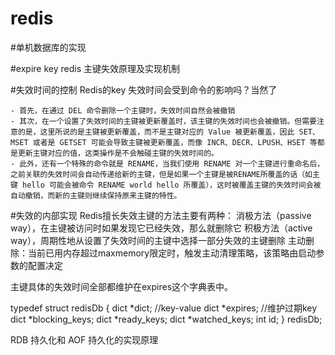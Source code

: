 # redis

#单机数据库的实现

#expire key redis 主键失效原理及实现机制

#失效时间的控制
Redis的key 失效时间会受到命令的影响吗？当然了

    - 首先，在通过 DEL 命令删除一个主键时，失效时间自然会被撤销
    - 其次，在一个设置了失效时间的主键被更新覆盖时，该主键的失效时间也会被撤销。但需要注意的是，这里所说的是主键被更新覆盖，而不是主键对应的 Value 被更新覆盖，因此 SET、MSET 或者是 GETSET 可能会导致主键被更新覆盖，而像 INCR、DECR、LPUSH、HSET 等都是更新主键对应的值，这类操作是不会触碰主键的失效时间的。
    - 此外，还有一个特殊的命令就是 RENAME，当我们使用 RENAME 对一个主键进行重命名后，之前关联的失效时间会自动传递给新的主键，但是如果一个主键是被RENAME所覆盖的话（如主键 hello 可能会被命令 RENAME world hello 所覆盖），这时被覆盖主键的失效时间会被自动撤销，而新的主键则继续保持原来主键的特性。

#失效的内部实现
 Redis擅长失效主键的方法主要有两种：
 消极方法（passive way），在主键被访问时如果发现它已经失效，那么就删除它
 积极方法（active way），周期性地从设置了失效时间的主键中选择一部分失效的主键删除
 主动删除：当前已用内存超过maxmemory限定时，触发主动清理策略，该策略由启动参数的配置决定
 
 主键具体的失效时间全部都维护在expires这个字典表中。
 
 typedef struct redisDb {
 		dict *dict; //key-value
 		dict *expires;  //维护过期key
 		dict *blocking_keys;
 		dict *ready_keys;
 		dict *watched_keys;
 		int id;
 	} redisDb;
 
RDB 持久化和 AOF 持久化的实现原理
